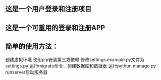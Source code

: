 ## 这是一个用户登录和注册项目
## 这是一个可重用的登录和注册APP

## 简单的使用方法：

创建虚拟环境
使用pip安装第三方依赖
修改settings.example.py文件为settings.py
运行migrate命令，创建数据库和数据表
运行python manage.py runserver启动服务器